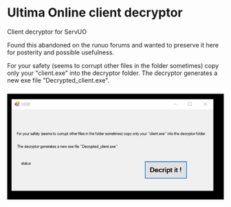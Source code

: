 # Ultima Online client decryptor

Client decryptor for ServUO 

Found this abandoned on the runuo forums and wanted to preserve it here for posterity and possible usefulness.

For your safety (seems to corrupt other files in the folder sometimes) copy only your "client.exe" into the decryptor folder. The decryptor generates a new exe file "Decrypted_client.exe". 

### ![Screenshot](/screenshot.png?raw=true)
